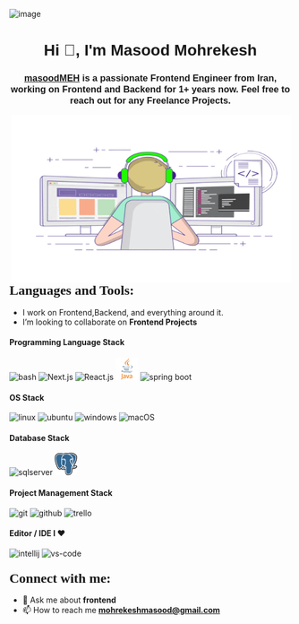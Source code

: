 ![image](https://github.com/user-attachments/assets/19a0073a-36c0-4b00-a2e6-ffdccb9a17e9)<!-- Header Section -->
<h1 align="center"><font face="Arial">Hi 👋, I'm Masood Mohrekesh</font></h1>
<h3 align="center"><font face="Arial"><a href="https://www.linkedin.com/in/masood-mohrekesh/" target="_blank" rel="noreferrer">masoodMEH</a> is a passionate Frontend Engineer from Iran, working on Frontend and Backend for 1+ years now. Feel free to reach out for any Freelance Projects.</font></h3>

<!-- GIF -->
<img align="right" height="300" width="500" src="https://raw.githubusercontent.com/mikonoid/mikonoid/main/images/gifs/coder3.gif" />

<!-- Languages and Tools Section -->
<h3 align="left"><font size="+2" face="Verdana">Languages and Tools:</font></h3>


- I work on Frontend,Backend, and everything around it.
- I’m looking to collaborate on **Frontend Projects**



#### Programming Language Stack
<p align="left">
  <img src="https://www.vectorlogo.zone/logos/gnu_bash/gnu_bash-icon.svg" alt="bash" title="bash" title="bash" width="40" height="40"/>
  <img src="https://i.pinimg.com/736x/5e/b9/5e/5eb95eaf598d1007befaa78d038c2b2f.jpg" alt="Next.js" title="Next.js" width="40" height="40"/> 
  <img src="https://i.pinimg.com/736x/77/6f/d8/776fd8269417774ef8b29304781e5277.jpg" alt="React.js" title="React.js" width="40" height="40"/>  
  <img src="https://raw.githubusercontent.com/github/explore/80688e429a7d4ef2fca1e82350fe8e3517d3494d/topics/java/java.png" alt="java11" title="java11" width="40" height="40"/>  
  <img src="https://i.pinimg.com/564x/fd/0d/7c/fd0d7c81d9abb7b738391b65eadc3d98.jpg" alt="spring boot" title="spring boot" width="40" height="40"/>
</p>

#### OS Stack
<p align="left">
  <img src="https://brandlogos.net/wp-content/uploads/2020/03/Linux-logo.png" alt="linux" title="linux" width="40" height="40"/>
  <img src="https://www.vectorlogo.zone/logos/ubuntu/ubuntu-icon.svg" alt="ubuntu" title="ubuntu" width="40" height="40"/>
  <img src="https://i.pinimg.com/564x/21/40/c4/2140c461d0ae465c8c392ef43fd36016.jpg" alt="windows" title="windows" width="40" height="40"/> 
  <img src="https://banner2.cleanpng.com/20180330/otq/avihpiggt.webp" alt="macOS" title="macOS" width="40" height="40"/>
</p>

#### Database Stack
<p align="left">
    <img src="https://i.pinimg.com/564x/3a/1a/c2/3a1ac281bbb48c4b51de892285eab47d.jpg" alt="sqlserver" title="sqlserver" width="40" height="40"/>  
    <img src="https://raw.githubusercontent.com/github/explore/80688e429a7d4ef2fca1e82350fe8e3517d3494d/topics/postgresql/postgresql.png" alt="postgresql" title="postgresql" width="40" height="40"/>   
</p>
<!--
#### Dev Stack
<p align="left"><img src="https://raw.githubusercontent.com/vscode-icons/vscode-icons/72101ee333eca9219ac9a7c14d4834eef8e4c64b/icons/file_type_maven.svg" alt="maven" title="maven" width="40" height="40"/> <img src="https://www.vectorlogo.zone/logos/scala-sbt/scala-sbt-icon.svg" alt="sbt" title="sbt" width="40" height="40"/> <img src="https://www.vectorlogo.zone/logos/apache_kafka/apache_kafka-icon.svg" alt="kafka" title="kafka" width="40" height="40"/> <img src="https://www.vectorlogo.zone/logos/elastic/elastic-icon.svg" alt="elasticsearch" title="elasticsearch" width="40" height="40"/> </p>
-->

#### Project Management Stack
<p align="left">
  <img src="https://www.vectorlogo.zone/logos/git-scm/git-scm-icon.svg" alt="git" title="git" width="40" height="40"/>
  <img src="https://www.vectorlogo.zone/logos/github/github-icon.svg" alt="github" title="github" width="40" height="40"/> 
  <img src="https://www.vectorlogo.zone/logos/trello/trello-icon.svg" alt="trello" title="trello" width="40" height="40"/></p>

#### Editor / IDE I ♥
<p align="left">
  <img src="https://cdn.worldvectorlogo.com/logos/intellij-idea-1.svg" alt="intellij"   title="intellij" width="40" height="40"/>
  <img src="https://www.vectorlogo.zone/logos/visualstudio_code/visualstudio_code-icon.svg" alt="vs-code" title="vs-code" width="40" height="40"/>
</p>

<!-- Contact Section -->
<h3 align="left"><font size="+2" face="Verdana">Connect with me:</font></h3>
<p align="left">
</p>

- 💬 Ask me about **frontend**
- 📫 How to reach me **[mohrekeshmasood@gmail.com](mohrekeshmasood@gmail.com)**



